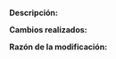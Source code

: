 **Descripción:**
<!-- Una descripción concisa y clara de la modificación. -->

**Cambios realizados:**
<!-- Una descripción o lista de los cambios. -->

**Razón de la modificación:**
<!-- Una descripción o lista de razones de por qué hacer los cambios. -->